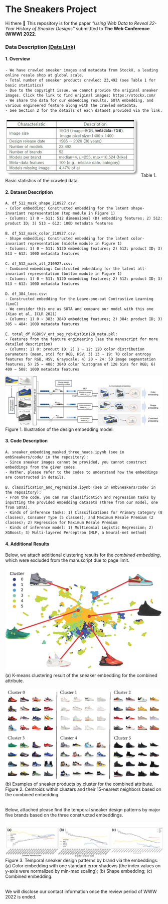 # The Sneakers Project

Hi there 👋 This repository is for the paper _"Using Web Data to Reveal 22-Year History of Sneaker Designs"_ submittted to **The Web Conference (WWW) 2022**.

### Data Description [(Data Link)](https://drive.google.com/drive/folders/1dYP4AFXGo_35-OS2yeRHeI4ZD_uFcPW_?usp=sharing)

#### 1. Overview
```
- We have crawled sneaker images and metadata from StockX, a leading online resale shop at global scale.
- Total number of sneaker products crawled: 23,492 (see Table 1 for basic statistics)
- Due to the copyright issue, we cannot provide the original sneaker images. Click the link to find original images: https://stockx.com/
- We share the data for our embedding results, SOTA embedding, and various engineered feature along with the crawled metadata.
- See Section 2 for the details of each dataset provided via the link.
```

<img src="./source/sneaker_table.jpg">
Table 1. Basic statistics of the crawled data.

#### 2. Dataset Description
```
A. df_512_mask_shape_210927.csv:
- Color embedding: Constructed embedding for the latent shape-invariant representation (top module in Figure 1)
- Columns: 1) 0 ~ 511: 512 dimensional (D) embedding features; 2) 512: product ID; 3) 513 ~ 612: 100D metadata features

B. df_512_mask_color_210927.csv:
- Shape embedding: Constructed embedding for the latent color-invariant representation (middle module in Figure 1)
- Columns: 1) 0 ~ 511: 512D embedding features; 2) 512: product ID; 3) 513 ~ 612: 100D metadata features

C. df_512_mask_all_210927.csv:
- Combined embedding: Constructed embedding for the latent all-invariant representation (bottom module in Figure 1)
- Columns: 1) 0 ~ 511: 512D embedding features; 2) 512: product ID; 3) 513 ~ 612: 100D metadata features

D. df_384_looc.csv:
- Constructed embedding for the Leave-one-out Contrastive Learning (LooC)
- We consider this one as SOTA and compare our model with this one (Xiao et al, ICLR 2021)
- Columns: 1) 0 ~ 383: 384D embedding features; 2) 384: product ID; 3) 385 ~ 484: 100D metadata features

E. total_df_RGBHSV_ent_seg_rgbHistBin128_meta.pkl:
- Features from the feature engineering (see the manuscript for more detailed description)
- Columns: 1) 0: product ID; 2) 1 ~ 12: 12D color distribution parameters (mean, std) for RGB, HSV; 3) 13 ~ 19: 7D color entropy features for RGB, HSV, Grayscale; 4) 20 ~ 24: 5D image segmentation features; 5) 25 ~ 408: 384D color histogram of 128 bins for RGB; 6) 409 ~ 508: 100D metadata features
```

<img src="./source/sneaker_embedding.jpg">
Figure 1. Illustration of the design embedding model.

#### 3. Code Description
```
A. sneaker_embedding_masked_three_heads.ipynb (see in embSneakers/code/ in the repository):
- Since sneaker images cannot be provided, you cannot construct embeddings from the given codes.
- Rather, please refer to the codes to understand how the embeddings are constructed in details.

B. classification_and_regression.ipynb (see in embSneakers/code/ in the repository):
- From the code, you can run classification and regression tasks by inputting the provided embedding datasets (three from our model, one from SOTA).
- Kinds of inference tasks: 1) Classifications for Primary Category (8 classes), Consumer Type (5 classes), and Maximum Resale Premium (2 classes); 2) Regression for Maximum Resale Premium
- Kinds of inference model: 1) Multinomial Logistic Regression; 2) XGBoost; 3) Multi-layered Perceptron (MLP, a Neural-net method)
```

#### 4. Additional Results

Below, we attach additional clustering results for the _combined embedding_, which were excluded from the manuscript due to page limit.

<img src="./source/combined_emb.jpg" style="width: 500px; height:auto;">
(a) K-means clustering result of the sneaker embedding for the combined attribute.
<br/><br/>

<img src="./source/combined_samples.jpg" style="width: 500px; height:auto;">
(b) Examples of sneaker products by cluster for the combined attribute.<br/>
Figure 2. Centroids within clusters and their 15-nearest neighbors based on the combined embedding.
<br/><br/>

Below, attached please find the temporal sneaker design patterns by major five brands based on the three constructed embeddings.

<img src="./source/trend_sdi.jpg">
Figure 3. Temporal sneaker design patterns by brand via the embeddings. (a) Color embedding with one standard error shadows
(the index values on y-axis were normalized by min-max scaling); (b) Shape embedding; (c) Combined embedding.
<br/><br/>

We will disclose our contact information once the review period of WWW 2022 is ended.

<End of Document>


<!--
### **embSneakers/embSneakers** is a ✨ _special_ ✨ repository because its `README.md` (this file) appears on your GitHub profile.

Here are some ideas to get you started:

- 🔭 I’m currently working on ...
- 🌱 I’m currently learning ...
- 👯 I’m looking to collaborate on ...
- 🤔 I’m looking for help with ...
- 💬 Ask me about ...
- 📫 How to reach me: ...
- 😄 Pronouns: ...
- ⚡ Fun fact: ...
-->
